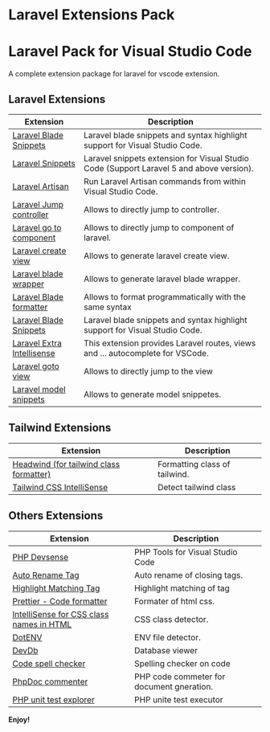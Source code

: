 # Laravel Extensions Pack

# Laravel Pack for Visual Studio Code

A complete extension package for laravel for vscode extension.

## Laravel Extensions

Extension | Description
--------- | ---------
[Laravel Blade Snippets](https://marketplace.visualstudio.com/items?itemName=onecentlin.laravel-blade) | Laravel blade snippets and syntax highlight support for Visual Studio Code.
[Laravel Snippets](https://marketplace.visualstudio.com/items?itemName=onecentlin.laravel5-snippets) | Laravel snippets extension for Visual Studio Code (Support Laravel 5 and above version).
[Laravel Artisan](https://marketplace.visualstudio.com/items?itemName=ryannaddy.laravel-artisan) | Run Laravel Artisan commands from within Visual Studio Code.
[Laravel Jump controller](https://marketplace.visualstudio.com/items?itemName=pgl.laravel-jump-controller) | Allows to directly jump to controller.
[Laravel go to component](https://marketplace.visualstudio.com/items?itemName=naoray.laravel-goto-components) | Allows to directly jump to component of laravel.
[Laravel create view](https://marketplace.visualstudio.com/items?itemName=glitchbl.laravel-create-view) | Allows to generate laravel create view.
[Laravel blade wrapper](https://marketplace.visualstudio.com/items?itemName=IHunte.laravel-blade-wrapper) | Allows to generate laravel blade wrapper.
[Laravel Blade formatter](https://marketplace.visualstudio.com/items?itemName=shufo.vscode-blade-formatter) | Allows to format programmatically with the same syntax 
[Laravel Blade Snippets](https://marketplace.visualstudio.com/items?itemName=onecentlin.laravel-blade) | Laravel blade snippets and syntax highlight support for Visual Studio Code.
[Laravel Extra Intellisense](https://marketplace.visualstudio.com/items?itemName=amiralizadeh9480.laravel-extra-intellisense) | This extension provides Laravel routes, views and ... autocomplete for VSCode.
[Laravel goto view](https://marketplace.visualstudio.com/items?itemName=codingyu.laravel-goto-view) | Allows to directly jump to the view
[Laravel model snippets](https://marketplace.visualstudio.com/items?itemName=ahinkle.laravel-model-snippets) | Allows to generate model snippetes.

## Tailwind Extensions
Extension | Description
--------- | ---------
[Headwind (for tailwind class formatter)](https://marketplace.visualstudio.com/items?itemName=heybourn.headwind) | Formatting class of tailwind.
[Tailwind CSS IntelliSense](https://marketplace.visualstudio.com/items?itemName=bradlc.vscode-tailwindcss) | Detect tailwind class

## Others Extensions
Extension | Description
--------- | ---------
[PHP Devsense](https://marketplace.visualstudio.com/items?itemName=DEVSENSE.phptools-vscode) | PHP Tools for Visual Studio Code
[Auto Rename Tag](https://marketplace.visualstudio.com/items?itemName=formulahendry.auto-rename-tag) | Auto rename of closing tags.
[Highlight Matching Tag](https://marketplace.visualstudio.com/items?itemName=vincaslt.highlight-matching-tag) | Highlight matching  of tag
[Prettier - Code formatter](https://marketplace.visualstudio.com/items?itemName=esbenp.prettier-vscode) | Formater of html css.
[IntelliSense for CSS class names in HTML](https://marketplace.visualstudio.com/items?itemName=Zignd.html-css-class-completion) | CSS class detector. 
[DotENV](https://marketplace.visualstudio.com/items?itemName=mikestead.dotenv) | ENV file detector.
[DevDb](https://marketplace.visualstudio.com/items?itemName=damms005.devdb) | Database viewer
[Code spell checker](https://marketplace.visualstudio.com/items?itemName=streetsidesoftware.code-spell-checker) | Spelling checker on code 
[PhpDoc commenter](https://marketplace.visualstudio.com/items?itemName=rexshi.phpdoc-comment-vscode-plugin) | PHP code commeter for document gneration. 
[PHP unit test explorer](https://marketplace.visualstudio.com/items?itemName=recca0120.vscode-phpunit) | PHP unite test executor 

**Enjoy!**
